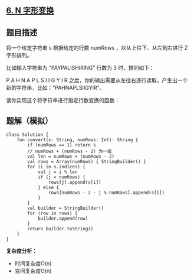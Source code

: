 ## [6. N 字形变换](https://leetcode.cn/problems/zigzag-conversion/description/)

## 题目描述

将一个给定字符串 s 根据给定的行数 numRows ，以从上往下、从左到右进行 Z 字形排列。

比如输入字符串为 "PAYPALISHIRING" 行数为 3 时，排列如下：

P   A   H   N
A P L S I I G
Y   I   R
之后，你的输出需要从左往右逐行读取，产生出一个新的字符串，比如："PAHNAPLSIIGYIR"。

请你实现这个将字符串进行指定行数变换的函数：

## 题解（模拟）

```
class Solution {
    fun convert(s: String, numRows: Int): String {
        if (numRows == 1) return s
        // numRows + (numRows - 2) 为一组
        val len = numRows + (numRows - 2)
        val rows = Array(numRows) { StringBuilder() }
        for (i in s.indices) {
            val j = i % len
            if (j < numRows) {
                rows[j].append(s[i])
            } else {
                rows[numRows - 2 - j % numRows].append(s[i])
            }
        }
        val builder = StringBuilder()
        for (row in rows) {
            builder.append(row)
        }
        return builder.toString()
    }
}
```

**复杂度分析：**
- 时间复杂度O(n)
- 空间复杂度O(n)
